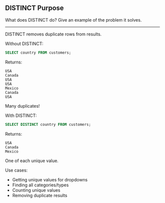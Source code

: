 ## DISTINCT Purpose

What does DISTINCT do? Give an example of the problem it solves.

---

DISTINCT removes duplicate rows from results.

Without DISTINCT:
```sql
SELECT country FROM customers;
```
Returns:
```
USA
Canada
USA
USA
Mexico
Canada
USA
```
Many duplicates!

With DISTINCT:
```sql
SELECT DISTINCT country FROM customers;
```
Returns:
```
USA
Canada
Mexico
```
One of each unique value.

Use cases:
- Getting unique values for dropdowns
- Finding all categories/types
- Counting unique values
- Removing duplicate results

